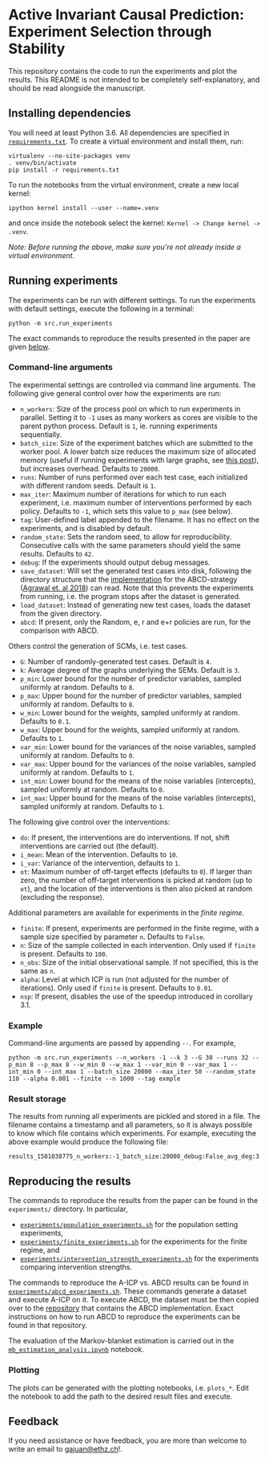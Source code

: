 # Active Invariant Causal Prediction: Experiment Selection through Stability

This repository contains the code to run the experiments and plot the results. This README is not intended to be completely self-explanatory, and should be read alongside the manuscript.

## Installing dependencies

You will need at least Python 3.6. All dependencies are specified in [`requirements.txt`](requirements.txt). To create a virtual environment and install them, run:

```
virtualenv --no-site-packages venv
. venv/bin/activate
pip install -r requirements.txt
```

To run the notebooks from the virtual environment, create a new local kernel:

```
ipython kernel install --user --name=.venv
```

and once inside the notebook select the kernel: `Kernel -> Change kernel -> .venv`.

*Note: Before running the above, make sure you're not already inside a virtual environment.*

## Running experiments

The experiments can be run with different settings. To run the experiments with default settings, execute the following in a terminal:

```
python -m src.run_experiments
```

The exact commands to reproduce the results presented in the paper are given [below](#rep).

### Command-line arguments

The experimental settings are controlled via command line arguments. The following give general control over how the experiments are run:

- `n_workers`: Size of the process pool on which to run experiments in parallel. Setting it to `-1` uses as many workers as cores are visible to the parent python process. Default is `1`, ie. running experiments sequentially.
- `batch_size`: Size of the experiment batches which are submitted to the worker pool. A lower batch size reduces the maximum size of allocated memory (useful if running experiments with large graphs, see [this post](https://stackoverflow.com/questions/26520781/multiprocessing-pool-whats-the-difference-between-map-async-and-imap)), but increases overhead. Defaults to `20000`.
- `runs`: Number of runs performed over each test case, each initialized with different random seeds. Default is `1`.
- `max_iter`: Maximum number of iterations for which to run each experiment, i.e. maximum number of interventions performed by each policy. Defaults to `-1`, which sets this value to `p_max` (see below).
- `tag`: User-defined label appended to the filename. It has no effect on the experiments, and is disabled by default.
- `random_state`: Sets the random seed, to allow for reproducibility. Consecutive calls with the same parameters should yield the same results. Defaults to `42`.
- `debug`: If the experiments should output debug messages.
- `save_dataset`: Will set the generated test cases into disk, following the directory structure that the [implementation](https://github.com/juangamella/active_learning) for the ABCD-strategy ([Agrawal et. al 2018](https://arxiv.org/abs/1902.10347)) can read. Note that this prevents the experiments from running, i.e. the program stops after the dataset is generated.
- `load_dataset`: Instead of generating new test cases, loads the dataset from the given directory.
- `abcd`: If present, only the Random, e, r and e+r policies are run, for the comparison with ABCD.

Others control the generation of SCMs, i.e. test cases.

- `G`: Number of randomly-generated test cases. Default is `4`.
- `k`: Average degree of the graphs underlying the SEMs. Default is `3`.
- `p_min`: Lower bound for the number of predictor variables, sampled uniformly at random. Defaults to `8`.
- `p_max`: Upper bound for the number of predictor variables, sampled uniformly at random. Defaults to `8`.
- `w_min`: Lower bound for the weights, sampled uniformly at random. Defaults to `0.1`.
- `w_max`: Upper bound for the weights, sampled uniformly at random. Defaults to `1`.
- `var_min`: Lower bound for the variances of the noise variables, sampled uniformly at random. Defaults to `0`.
- `var_max`: Upper bound for the variances of the noise variables, sampled uniformly at random. Defaults to `1`.
- `int_min`: Lower bound for the means of the noise variables (intercepts), sampled uniformly at random. Defaults to `0`.
- `int_max`: Upper bound for the means of the noise variables (intercepts), sampled uniformly at random. Defaults to `1`.

The following give control over the interventions:
- `do`: If present, the interventions are do interventions. If not, shift interventions are carried out (the default).
- `i_mean`: Mean of the intervention. Defaults to `10`.
- `i_var`: Variance of the intervention, defaults to `1`.
- `ot`: Maximum number of off-target effects (defaults to `0`). If larger than zero, the number of off-target interventions is picked at random (up to `ot`), and the location of the interventions is then also picked at random (excluding the response).

Additional parameters are available for experiments in the *finite regime*.

- `finite`: If present, experiments are performed in the finite regime, with a sample size specified by parameter `n`. Defaults to `False`.
- `n`: Size of the sample collected in each intervention. Only used if `finite` is present. Defaults to `100`.
- `n_obs`: Size of the initial observational sample. If not specified, this is the same as `n`.
- `alpha`: Level at which ICP is run (not adjusted for the number of iterations). Only used if `finite` is present. Defaults to `0.01`.
- `nsp`: If present, disables the use of the speedup introduced in corollary 3.1.

### Example

Command-line arguments are passed by appending `--`. For example,

```
python -m src.run_experiments --n_workers -1 --k 3 --G 30 --runs 32 --p_min 8 --p_max 8 --w_min 0 --w_max 1 --var_min 0 --var_max 1 --int_min 0 --int_max 1 --batch_size 20000 --max_iter 50 --random_state 110 --alpha 0.001 --finite --n 1000 --tag exmple
```

### Result storage

The results from running all experiments are pickled and stored in a file. The filename contains a timestamp and all parameters, so it is always possible to know which file contains which experiments. For example, executing the above example would produce the following file:

```
results_1581038775_n_workers:-1_batch_size:20000_debug:False_avg_deg:3.0_G:30_runs:32_p_min:8_p_max:8_w_min:0.0_w_max:1.0_var_min:0_var_max:1.0_int_min:0.0_int_max:1.0_random_state:110_finite:True_max_iter:50_n:10_alpha:0.001_tag:exmple.pickle
```

## Reproducing the results<a name="rep"></a>

The commands to reproduce the results from the paper can be found in the `experiments/` directory. In particular,

- [`experiments/population_experiments.sh`](experiments/population_experiments.sh) for the population setting experiments,
- [`experiments/finite_experiments.sh`](experiments/finite_experiments.sh) for the experiments for the finite regime, and
- [`experiments/intervention_strength_experiments.sh`](experiments/intervention_strength_experiments.sh) for the experiments comparing intervention strengths.

The commands to reproduce the A-ICP vs. ABCD results can be found in [`experiments/abcd_experiments.sh`](experiments/abcd_experiments.sh). These commands generate a dataset and execute A-ICP on it. To execute ABCD, the dataset must be then copied over to the [repository](https://github.com/juangamella/active_learning) that contains the ABCD implementation. Exact instructions on how to run ABCD to reproduce the experiments can be found in that repository.

The evaluation of the Markov-blanket estimation is carried out in the [`mb_estimation_analysis.ipynb`](mb_estimation_analysis.ipynb) notebook.

### Plotting

The plots can be generated with the plotting notebooks, i.e. `plots_*`. Edit the notebook to add the path to the desired result files and execute.

## Feedback

If you need assistance or have feedback, you are more than welcome to write an email to [gajuan@ethz.ch](mailto:gajuan@ethz.ch)!.
